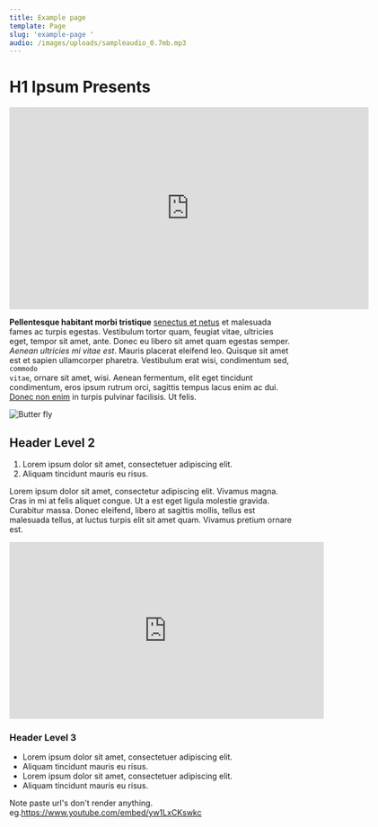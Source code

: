 ```yaml
---
title: Example page
template: Page
slug: 'example-page '
audio: /images/uploads/sampleaudio_0.7mb.mp3
---
```

# H1 Ipsum Presents

<iframe src="https://player.vimeo.com/video/263257277" width="640" height="360" frameborder="0" webkitallowfullscreen mozallowfullscreen allowfullscreen></iframe>

**Pellentesque habitant morbi tristique** [senectus et netus](/images/uploads/harold_page-1.pdf) et malesuada fames ac turpis egestas. Vestibulum tortor quam, feugiat vitae, ultricies eget, tempor sit amet, ante. Donec eu libero sit amet quam egestas semper. _Aenean ultricies mi vitae est_. Mauris placerat eleifend leo. Quisque sit amet est et sapien ullamcorper pharetra. Vestibulum erat wisi, condimentum sed, <code>commodo vitae</code>, ornare sit amet, wisi. Aenean fermentum, elit eget tincidunt condimentum, eros ipsum rutrum orci, sagittis tempus lacus enim ac dui. [Donec non enim](http://google.com) in turpis pulvinar facilisis. Ut felis.

![Butter fly](/images/uploads/unsplash4.jpg)

## Header Level 2

1. Lorem ipsum dolor sit amet, consectetuer adipiscing elit.
2. Aliquam tincidunt mauris eu risus.

Lorem ipsum dolor sit amet, consectetur adipiscing elit. Vivamus magna. Cras in mi at felis aliquet congue. Ut a est eget ligula molestie gravida. Curabitur massa. Donec eleifend, libero at sagittis mollis, tellus est malesuada tellus, at luctus turpis elit sit amet quam. Vivamus pretium ornare est.

<iframe width="560" height="315" src="https://www.youtube.com/embed/yw1LxCKswkc" frameborder="0" allow="autoplay; encrypted-media" allowfullscreen></iframe>

### Header Level 3

* Lorem ipsum dolor sit amet, consectetuer adipiscing elit.
* Aliquam tincidunt mauris eu risus.
* Lorem ipsum dolor sit amet, consectetuer adipiscing elit.
* Aliquam tincidunt mauris eu risus.

Note paste url's don't render anything. eg.https://www.youtube.com/embed/yw1LxCKswkc
